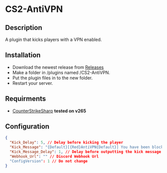 # CS2-AntiVPN

## Description
A plugin that kicks players with a VPN enabled.

## Installation
 - Download the newest release from [Releases](https://github.com/MintyPinty/CS2-AntiVPN/releases)
 - Make a folder in /plugins named /CS2-AntiVPN.
 - Put the plugin files in to the new folder.
 - Restart your server.
   
## Requirments
- [CounterStrikeSharp](https://github.com/roflmuffin/CounterStrikeSharp/) **tested on v265**

## Configuration
```json
{
  "Kick_Delay": 5, // Delay before kicking the player
  "Kick_Message": "{Default}[{Red}AntiVPN{Default}] You have been blocked from the server for using a VPN.", // Message before the kick
  "Kick_Message_Delay": 1, // Delay before outputting the kick message
  "Webhook_Url": "" // Discord Webhook Url
  "ConfigVersion": 1 // Do not change
}
```
